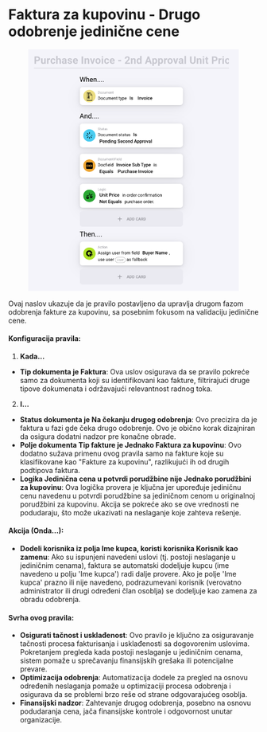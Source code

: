# Faktura za kupovinu - Drugo odobrenje jedinične cene

<figure><img src="../../../.gitbook/assets/Bildschirmfoto 2024-05-03 um 14.55.09.png" alt=""><figcaption></figcaption></figure>

Ovaj naslov ukazuje da je pravilo postavljeno da upravlja drugom fazom odobrenja fakture za kupovinu, sa posebnim fokusom na validaciju jedinične cene.

#### Konfiguracija pravila:

1. **Kada…**
* **Tip dokumenta je Faktura**: Ova uslov osigurava da se pravilo pokreće samo za dokumenta koji su identifikovani kao fakture, filtrirajući druge tipove dokumenata i održavajući relevantnost radnog toka.
2. **I…**
* **Status dokumenta je Na čekanju drugog odobrenja**: Ovo precizira da je faktura u fazi gde čeka drugo odobrenje. Ovo je obično korak dizajniran da osigura dodatni nadzor pre konačne obrade.
* **Polje dokumenta Tip fakture je Jednako Faktura za kupovinu**: Ovo dodatno sužava primenu ovog pravila samo na fakture koje su klasifikovane kao "Fakture za kupovinu", razlikujući ih od drugih podtipova faktura.
* **Logika Jedinična cena u potvrdi porudžbine nije Jednako porudžbini za kupovinu**: Ova logička provera je ključna jer upoređuje jediničnu cenu navedenu u potvrdi porudžbine sa jediničnom cenom u originalnoj porudžbini za kupovinu. Akcija se pokreće ako se ove vrednosti ne podudaraju, što može ukazivati na neslaganje koje zahteva rešenje.

#### Akcija (Onda…):

* **Dodeli korisnika iz polja Ime kupca, koristi korisnika Korisnik kao zamenu**: Ako su ispunjeni navedeni uslovi (tj. postoji neslaganje u jediničnim cenama), faktura se automatski dodeljuje kupcu (ime navedeno u polju 'Ime kupca') radi dalje provere. Ako je polje 'Ime kupca' prazno ili nije navedeno, podrazumevani korisnik (verovatno administrator ili drugi određeni član osoblja) se dodeljuje kao zamena za obradu odobrenja.

#### Svrha ovog pravila:

* **Osigurati tačnost i usklađenost**: Ovo pravilo je ključno za osiguravanje tačnosti procesa fakturisanja i usklađenosti sa dogovorenim uslovima. Pokretanjem pregleda kada postoji neslaganje u jediničnim cenama, sistem pomaže u sprečavanju finansijskih grešaka ili potencijalne prevare.
* **Optimizacija odobrenja**: Automatizacija dodele za pregled na osnovu određenih neslaganja pomaže u optimizaciji procesa odobrenja i osigurava da se problemi brzo reše od strane odgovarajućeg osoblja.
* **Finansijski nadzor**: Zahtevanje drugog odobrenja, posebno na osnovu podudaranja cena, jača finansijske kontrole i odgovornost unutar organizacije.
